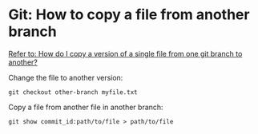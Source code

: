 # Git: How to copy a file from another branch

[Refer to: How do I copy a version of a single file from one git branch to another?](https://stackoverflow.com/questions/307579/how-do-i-copy-a-version-of-a-single-file-from-one-git-branch-to-another)

Change the file to another version:
```
git checkout other-branch myfile.txt
```

Copy a file from another file in another branch:
```
git show commit_id:path/to/file > path/to/file
```
